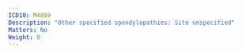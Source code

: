```yaml
---
ICD10: M4889
Description: "Other specified spondylopathies: Site unspecified"
Matters: No
Weight: 0
---
```

